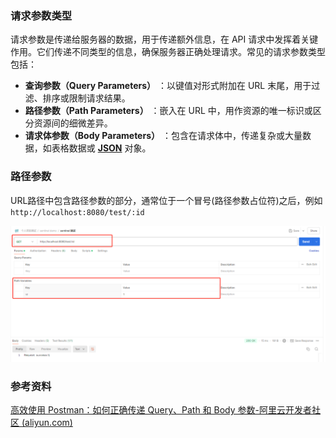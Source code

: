### 请求参数类型

请求参数是传递给服务器的数据，用于传递额外信息，在 API 请求中发挥着关键作用。它们传递不同类型的信息，确保服务器正确处理请求。常见的请求参数类型包括：

- **查询参数（Query Parameters）** ：以键值对形式附加在 URL 末尾，用于过滤、排序或限制请求结果。
- **路径参数（Path Parameters）** ：嵌入在 URL 中，用作资源的唯一标识或区分资源间的细微差异。
- **请求体参数（Body Parameters）** ：包含在请求体中，传递复杂或大量数据，如表格数据或 **[JSON](https://apifox.com/apiskills/what-is-json/)** 对象。





### 路径参数

URL路径中包含路径参数的部分，通常位于一个冒号(路径参数占位符)之后，例如 `http://localhost:8080/test/:id` 

![image-20240910115300956](images/image-20240910115300956.png)





### 参考资料

[高效使用 Postman：如何正确传递 Query、Path 和 Body 参数-阿里云开发者社区 (aliyun.com)](https://developer.aliyun.com/article/1474148)

